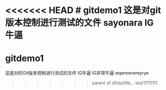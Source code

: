 <<<<<<< HEAD
﻿# gitdemo1
这是对git版本控制进行测试的文件
sayonara
IG牛逼
=======
# gitdemo1
这是对的Git版本控制进行测试的文件
IG牛逼
IG非常牛逼
wqerewrereyrye

>>>>>>> parent of d5da09b... test11111111
